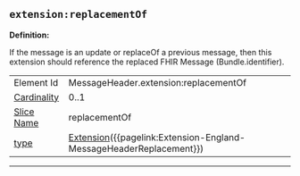 ## `extension:replacementOf`

<b>Definition:</b><br>

If the message is an update or replaceOf a previous message, then this extension should reference the replaced FHIR Message (Bundle.identifier).
<br>


<table class="regular assets">
<tr>
<td>Element Id</td>
<td>MessageHeader.extension:replacementOf</td>
</tr>
<tr>
<td> <a href='https://www.hl7.org/fhir/conformance-rules.html#cardinality' target="_blank">Cardinality</a></td>
<td> 0..1</td>
</tr>
<tr>
<td> <a href='https://www.hl7.org/fhir/profiling.html#slicing' target="_blank">Slice Name</a></td>
<td> replacementOf </td>
</tr>
<tr>
<td> <a href='https://www.hl7.org/fhir/datatypes.html' target="_blank">type</a></td>
<td> <a href='https://www.hl7.org/fhir/datatypes.html#Extension' target="_blank">Extension</a>({{pagelink:Extension-England-MessageHeaderReplacement}})  </td>
</tr>
</table>

---

